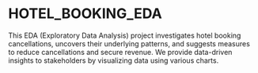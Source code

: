 # HOTEL_BOOKING_EDA
This EDA (Exploratory Data Analysis) project investigates hotel booking cancellations, uncovers their underlying patterns, and suggests measures to reduce cancellations and secure revenue. We provide data-driven insights to stakeholders by visualizing data using various charts.

